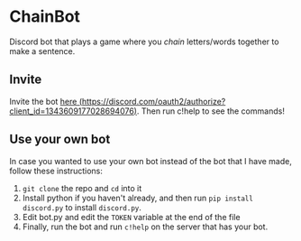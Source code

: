 # ChainBot
Discord bot that plays a game where you *chain* letters/words together to make a sentence.

## Invite

Invite the bot [here (https://discord.com/oauth2/authorize?client_id=1343609177028694076)](https://discord.com/oauth2/authorize?client_id=1343609177028694076).
Then run c!help to see the commands!

## Use your own bot
In case you wanted to use your own bot instead of the bot that I have made, follow these instructions:
1. `git clone` the repo and `cd` into it
2. Install python if you haven't already, and then run `pip install discord.py` to install `discord.py`.
3. Edit bot.py and edit the `TOKEN` variable at the end of the file
4. Finally, run the bot and run `c!help` on the server that has your bot.
